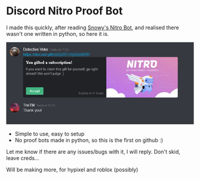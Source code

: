 # Discord Nitro Proof Bot

I made this quickly, after reading [Snowy's Nitro Bot](https://github.com/Snowwy1337/Discord-Nitro-Proof-Bot), and realised there wasn't one written in python, so here it is.

![Nitro Example](editing/capture.png)

- Simple to use, easy to setup
- No proof bots made in python, so this is the first on github :)

Let me know if there are any issues/bugs with it, I will reply.
Don't skid, leave creds...

Will be making more, for hypixel and roblox (possibly)